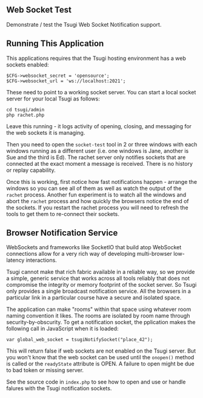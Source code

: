 
Web Socket Test
---------------

Demonstrate / test the Tsugi Web Socket Notification support.

Running This Application
------------------------

This applications requires that the Tsugi hosting environment has a web
sockets enabled:

    $CFG->websocket_secret = 'opensource';
    $CFG->websocket_url = 'ws://localhost:2021';

These need to point to a working socket server. You can start a local
socket server for your local Tsugi as follows:

    cd tsugi/admin
    php rachet.php

Leave this running - it logs activity of opening, closing, and messaging
for the web sockets it is managing.

Then you need to open the `socket-test` tool in 2 or three windows with each windows
running as a different user (i.e. one windows is Jane, another is Sue and the third
is Ed).   The rachet server only notifies sockets that are connected at 
the exact moment a message is received.  There is no history or replay
capability.

Once this is working, first notice how fast notifications happen - arrange the windows
so you can see all of them as well as watch the output of the `rachet` process.
Another fun experiment is to watch all the windows and abort the `rachet` process
and how quickly the browsers notice the end of the sockets.  If you restart the
rachet process you will need to refresh the tools to get them to re-connect their
sockets.

Browser Notification Service
----------------------------

WebSockets and frameworks like SocketIO that build atop WebSocket connections
allow for a very rich way of developing multi-browser low-latency interactions.

Tsugi cannot make that rich fabric available in a reliable way, so
we provide a simple, generic service that works across all tools reliably
that does not compromise the integrity or memory footprint of the socket server.
So Tsugi only provides a single broadcast notification service.  All the browsers
in a particular link in a particular course have a secure and isolated space.

The application can make "rooms" within that space using whatever room naming convention
it likes.  The rooms are isolated by room name through security-by-obscurity.  To
get a notification socket, the pplication makes the following call in JavaScript
when it is loaded:

    var global_web_socket = tsugiNotifySocket("place_42");

This will return false if web sockets are not enabled on the Tsugi server.  But
you won't know that the web socket can be used until the `onopen()` method
is called or the `readyState` attribute is OPEN.  A failure to open 
might be due to bad token or missing server.

See the source code in `index.php` to see how to open and use or handle falures with
the Tsugi notification sockets.



